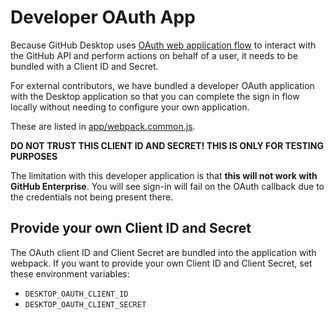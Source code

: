 # Developer OAuth App

Because GitHub Desktop uses [OAuth web application flow](https://developer.github.com/v3/oauth/#web-application-flow)
to interact with the GitHub API and perform actions on behalf of a user, it
needs to be bundled with a Client ID and Secret.

For external contributors, we have bundled a developer OAuth application
with the Desktop application so that you can complete the sign in flow locally
without needing to configure your own application.

These are listed in [app/webpack.common.js](https://github.com/desktop/desktop/blob/c286d0d513d82b97e1a9c60d44c23020f2ba34d7/app/webpack.common.js#L9-L10).

**DO NOT TRUST THIS CLIENT ID AND SECRET! THIS IS ONLY FOR TESTING PURPOSES**

The limitation with this developer application is that **this will not work
with GitHub Enterprise**. You will see  sign-in will fail on the OAuth callback
due to the credentials not being present there.

## Provide your own Client ID and Secret

The OAuth client ID and Client Secret are bundled into the application with
webpack. If you want to provide your own Client ID and Client Secret, set these
environment variables:

 - `DESKTOP_OAUTH_CLIENT_ID`
 - `DESKTOP_OAUTH_CLIENT_SECRET`
